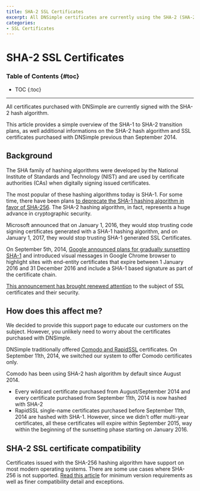 ```yaml
---
title: SHA-2 SSL Certificates
excerpt: All DNSimple certificates are currently using the SHA-2 (SHA-256) hashing algorithm.
categories:
- SSL Certificates
---
```


# SHA-2 SSL Certificates

### Table of Contents {#toc}

* TOC
{:toc}

---

<info>
All certificates purchased with DNSimple are currently signed with the SHA-2 hash algorithm.
</info>

This article provides a simple overview of the SHA-1 to SHA-2 transition plans, as well additional informations on the SHA-2 hash algorithm and SSL certificates purchased with DNSimple previous than September 2014.

## Background

The SHA family of hashing algorithms were developed by the National Institute of Standards and Technology (NIST) and are used by certificate authorities (CAs) when digitally signing issued certificates.

The most popular of these hashing algorithms today is SHA-1. For some time, there have been plans [to deprecate the SHA-1 hashing algorithm in favor of SHA-256](https://casecurity.org/2013/12/16/sha-1-deprecation-on-to-sha-2/). The SHA-2 hashing algorithm, in fact, represents a huge advance in cryptographic security.

Microsoft announced that on January 1, 2016, they would stop trusting code signing certificates generated with a SHA-1 hashing algorithm, and on January 1, 2017, they would stop trusting SHA-1 generated SSL Certificates.

On September 5th, 2014, [Google announced plans for gradually sunsetting SHA-1](http://googleonlinesecurity.blogspot.it/2014/09/gradually-sunsetting-sha-1.html) and introduced visual messages in Google Chrome browser to highlight sites with end-entity certificates that expire between 1 January 2016 and 31 December 2016 and include a SHA-1 based signature as part of the certificate chain.

[This announcement has brought renewed attention](http://blog.dnsimple.com/2014/09/sha-2-and-dnsimple/) to the subject of SSL certificates and their security.

## How does this affect me?

We decided to provide this support page to educate our customers on the subject. However, you unlikely need to worry about the certificates purchased with DNSimple.

DNSimple traditionally offered [Comodo and RapidSSL](/articles/what-ssl-certificate-authorities/) certificates. On September 11th, 2014, we switched our system to offer Comodo certificates only.

Comodo has been using SHA-2 hash algorithm by default since August 2014.

- Every wildcard certificate purchased from August/September 2014 and every certificate purchased from September 11th, 2014 is now hashed with SHA-2
- RapidSSL single-name certificates purchased before September 11th, 2014 are hashed with SHA-1. However, since we didn't offer multi-year certificates, all these certificates will expire within September 2015, way within the beginning of the sunsetting phase starting on January 2016.

## SHA-2 SSL certificate compatibility

Certificates issued with the SHA-256 hashing algorithm have support on most modern operating systems. There are some use cases where SHA-256 is not supported. [Read this article](https://support.globalsign.com/customer/portal/articles/1499561-sha-256-compatibility) for minimum version requirements as well as finer compatibility detail and exceptions.
